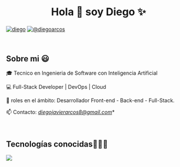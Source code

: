 <h1 align="center">Hola 👋  soy Diego ✨ </h1>

<p align="left">
<a href="www.linkedin.com/in/diego-arcos-caceres" target="blank"><img align="center" src="https://img.shields.io/badge/LinkedIn-0077B5?style=for-the-badge&logo=linkedin&logoColor=white" alt="diego"/></a>
<a href = "diegojavierarcos8@gmail.com" target="blank"><img align="center" src="https://img.shields.io/badge/Gmail-D14836?style=for-the-badge&logo=gmail&logoColor=white" alt="@diegoarcos"  /></a>
  </p>
<br>
<h2>Sobre mi 😃</h2>
<!--Intro start-->

<p align="left"> 
🎓 Tecnico en Ingenieria de Software con Inteligencia Artificial

💻 Full-Stack Developer | DevOps | Cloud

📝 roles en el ámbito: Desarrollador Front-end - Back-end - Full-Stack.

📫 Contacto: *diegojavierarcos8@gmail.com**
<!--Intro end-->
  </p>
<br>

<h2 >Tecnologías conocidas👨🏻‍💻</h2>
<!--tech stack icons-->
<p align="left">
  <a href="https://skillicons.dev">
    <img src="https://skillicons.dev/icons?i=java,php,js,ts,py,css,html,js,laravel,react,mongodb,tailwind,spring,nodejs,mysql,sqlserver,git,github,docker,kubernetes,terraform,jenkins,materialui,postman,eclipse,vscode,bash,linux=12" />
  </a>
</p>
<br>
